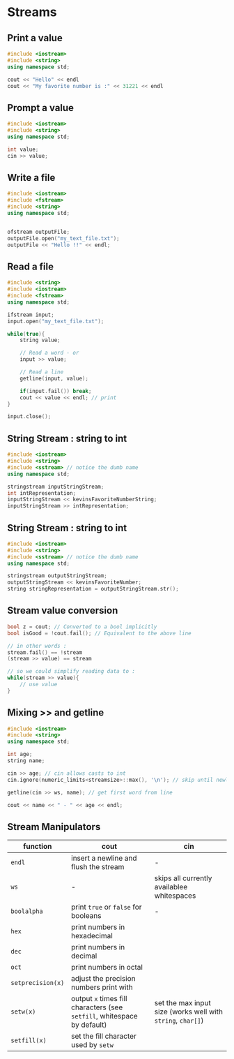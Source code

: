 # Streams

## Print a value
```cpp
#include <iostream>
#include <string>
using namespace std;

cout << "Hello" << endl
cout << "My favorite number is :" << 31221 << endl
```

## Prompt a value
```cpp
#include <iostream>
#include <string>
using namespace std;

int value;
cin >> value;
```

## Write a file
```cpp
#include <iostream>
#include <fstream>
#include <string>
using namespace std;


ofstream outputFile;
outputFile.open("my_text_file.txt");
outputFile << "Hello !!" << endl;
```

## Read a file
```cpp
#include <string>
#include <iostream>
#include <fstream>
using namespace std;

ifstream input;
input.open("my_text_file.txt");

while(true){
    string value;

    // Read a word - or
    input >> value;

    // Read a line
    getline(input, value);

    if(input.fail()) break;
    cout << value << endl; // print
}

input.close();
```

## String Stream : **string** to **int**
```cpp
#include <iostream>
#include <string>
#include <sstream> // notice the dumb name
using namespace std;

stringstream inputStringStream;
int intRepresentation;
inputStringStream << kevinsFavoriteNumberString;
inputStringStream >> intRepresentation;
``` 

## String Stream : **string** to **int**
```cpp
#include <iostream>
#include <string>
#include <sstream> // notice the dumb name
using namespace std;

stringstream outputStringStream;
outputStringStream << kevinsFavoriteNumber;
string stringRepresentation = outputStringStream.str();
```

## Stream value conversion

```cpp
bool z = cout; // Converted to a bool implicitly
bool isGood = !cout.fail(); // Equivalent to the above line

// in other words : 
stream.fail() == !stream
(stream >> value) == stream

// so we could simplify reading data to :
while(stream >> value){
    // use value
}
```

## Mixing >> and getline
```cpp
#include <iostream>
#include <string>
using namespace std;

int age;
string name;

cin >> age; // cin allows casts to int
cin.ignore(numeric_limits<streamsize>::max(), '\n'); // skip until newline

getline(cin >> ws, name); // get first word from line

cout << name << " - " << age << endl;
```

## Stream Manipulators

| function | cout | cin
|-|-|-
| `endl` | insert a newline and flush the stream | -
| `ws`   | - | skips all currently availablee whitespaces
| `boolalpha` | print `true` or `false` for booleans | -
| `hex` | print numbers in hexadecimal ||
| `dec` | print numbers in decimal ||
| `oct` | print numbers in octal ||
| `setprecision(x)` | adjust the precision numbers print with ||
| `setw(x)` | output `x` times fill characters (see `setfill`, whitespace by default) | set the max input size (works well with `string`, `char[]`) |
| `setfill(x)` | set the fill character used by `setw` |